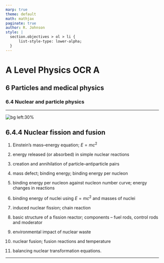 ```yaml
---
marp: true
theme: default
math: mathjax
paginate: true
author: R. Johnson
style: |
  section.objectives > ol > li {
      list-style-type: lower-alpha;
  }
---
```


# A Level Physics OCR A
## 6 Particles and medical physics
### 6.4 Nuclear and particle physics

---

<!-- _class: objectives -->

![bg left:30%](https://images.unsplash.com/photo-1492962827063-e5ea0d8c01f5?ixlib=rb-4.0.3&ixid=MnwxMjA3fDB8MHxwaG90by1wYWdlfHx8fGVufDB8fHx8&auto=format&fit=crop&w=2121&q=80)
## 6.4.4 Nuclear fission and fusion


1. Einstein’s mass–energy equation; $E=mc^2$

2. energy released (or absorbed) in simple nuclear
reactions

3. creation and annihilation of particle–antiparticle pairs

4. mass defect; binding energy; binding energy per nucleon

5. binding energy per nucleon against nucleon number curve; energy changes in reactions

6. binding energy of nuclei using $E=mc^2$ and masses of nuclei

7. induced nuclear fission; chain reaction

8. basic structure of a fission reactor; components –
fuel rods, control rods and moderator

9. environmental impact of nuclear waste

10. nuclear fusion; fusion reactions and temperature

11. balancing nuclear transformation equations.



---